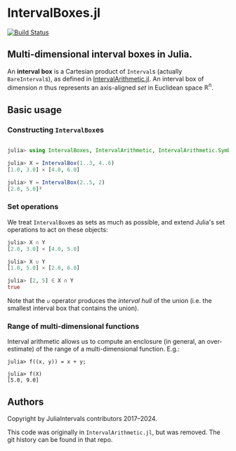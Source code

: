 # IntervalBoxes.jl

[![Build Status](https://github.com/dpsanders/IntervalBoxes.jl/actions/workflows/CI.yml/badge.svg?branch=main)](https://github.com/dpsanders/IntervalBoxes.jl/actions/workflows/CI.yml?query=branch%3Amain)


## Multi-dimensional interval boxes in Julia.

An **interval box** is a Cartesian product of `Interval`s (actually `BareInterval`s), as defined in [IntervalArithmetic.jl](https://github.com/JuliaIntervals/IntervalArithmetic.jl).
An interval box of dimension $n$ thus represents an axis-aligned *set* in Euclidean space $\mathbb{R}^n$.


## Basic usage

### Constructing `IntervalBox`es
```jl

julia> using IntervalBoxes, IntervalArithmetic, IntervalArithmetic.Symbols

julia> X = IntervalBox(1..3, 4..6)
[1.0, 3.0] × [4.0, 6.0]

julia> Y = IntervalBox(2..5, 2)
[2.0, 5.0]²
```

### Set operations
We treat `IntervalBox`es as sets as much as possible, and extend Julia's set operations
to act on these objects:

```jl
julia> X ∩ Y
[2.0, 3.0] × [4.0, 5.0]

julia> X ∪ Y
[1.0, 5.0] × [2.0, 6.0]

julia> [2, 5] ∈ X ∩ Y
true
```

Note that the `∪` operator produces the *interval hull* of the union
(i.e. the smallest interval box that contains the union).

### Range of multi-dimensional functions
Interval arithmetic allows us to compute an enclosure (in general, an over-estimate)
of the range of a multi-dimensional function. E.g.:
```
julia> f((x, y)) = x + y;

julia> f(X)
[5.0, 9.0]
```


## Authors
Copyright by JuliaIntervals contributors 2017–2024.

This code was originally in `IntervalArithmetic.jl`, but was removed. 
The git history can be found in that repo.


